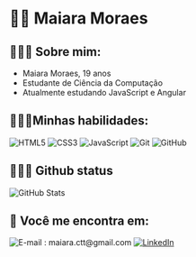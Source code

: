 # 👋🏽 **Maiara Moraes**

## 🧚🏽‍♀️ **Sobre mim:**

* Maiara Moraes, 19 anos
* Estudante de Ciência da Computação
* Atualmente estudando JavaScript e Angular

## 👩🏽‍💻**Minhas habilidades:**
![HTML5](https://img.shields.io/badge/HTML-000?style=for-the-badge&logo=html5&logoColor=228b22)
![CSS3](https://img.shields.io/badge/CSS3-000?style=for-the-badge&logo=css3&logoColor=228b22)
![JavaScript](https://img.shields.io/badge/JavaScript-000?style=for-the-badge&logo=javascript&logoColor=228b22)
![Git](https://img.shields.io/badge/Git-000?style=for-the-badge&logo=git&logoColor=228b22)
![GitHub](https://img.shields.io/badge/GitHub-000?style=for-the-badge&logo=github&logoColor=228b22)

## 🤸🏽‍♀️ **Github status**
![GitHub Stats](https://github-readme-stats.vercel.app/api?username=maiamss&theme=246724&bg_color=122&border_color=246724C&show_icons=true&icon_color=5228b22title_color=E94D5F&text_color=228b22)


## 🔎 **Você me encontra em:**


![E-mail : maiara.ctt@gmail.com](https://img.shields.io/badge/-Email-000?style=for-the-badge&logo=microsoft-outlook&logoColor=E94D5F)
[![LinkedIn](https://img.shields.io/badge/-LinkedIn-000?style=for-the-badge&logo=linkedin&logoColor=30A3DC)](https://www.linkedin.com/in/maiaramss/)